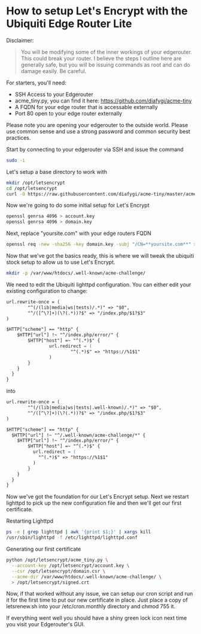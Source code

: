 # How to setup Let's Encrypt with the Ubiquiti Edge Router Lite

Disclaimer:
> You will be modifying some of the inner workings of your edgerouter. This could break your router. I believe the steps I outline here are generally safe, but you will be issuing commands as root and can do damage easily. Be careful.

For starters, you'll need:
* SSH Access to your Edgerouter
* acme_tiny.py, you can find it here: https://github.com/diafygi/acme-tiny
* A FQDN for your edge router that is accessable externally
* Port 80 open to your edge router externally

Please note you are opening your edgerouter to the outside world. Please use common sense and use a strong password and common security best practices.

Start by connecting to your edgerouter via SSH and issue the command 
```bash
sudo -i
```
Let's setup a base directory to work with
```bash
mkdir /opt/letsencrypt
cd /opt/letsencrypt
curl -O https://raw.githubusercontent.com/diafygi/acme-tiny/master/acme_tiny.py
```
Now we're going to do some initial setup for Let's Encrypt
```bash
openssl genrsa 4096 > account.key
openssl genrsa 4096 > domain.key
```
Next, replace "yoursite.com" with your edge routers FQDN
```bash
openssl req -new -sha256 -key domain.key -subj "/CN=**yoursite.com**" > domain.csr
```
Now that we've got the basics ready, this is where we will tweak the ubiquiti stock setup to allow us to use Let's Encrypt.
```bash
mkdir -p /var/www/htdocs/.well-known/acme-challenge/
```
We need to edit the Ubiquiti lighttpd configuration. You can either edit your existing configuration to change:
```apache
url.rewrite-once = ( 
        "^(/(lib|media|ws|tests)/.*)" => "$0",
        "^/([^\?]+)(\?(.*))?$" => "/index.php/$1?$3"
) 

$HTTP["scheme"] == "http" { 
    $HTTP["url"] !~ "^/index.php/error/" { 
        $HTTP["host"] =~ "^(.*)$" { 
                url.redirect = ( 
                        "^(.*)$" => "https://%1$1"
                ) 
        } 
    } 
  } 
} 
```
into
```apache
url.rewrite-once = ( 
        "^(/(lib|media|ws|tests|.well-known)/.*)" => "$0",
        "^/([^\?]+)(\?(.*))?$" => "/index.php/$1?$3"
) 

$HTTP["scheme"] == "http" { 
  $HTTP["url"] !~ "^/.well-known/acme-challenge/*" { 
    $HTTP["url"] !~ "^/index.php/error/" { 
        $HTTP["host"] =~ "^(.*)$" { 
          url.redirect = ( 
            "^(.*)$" => "https://%1$1"
          ) 
        } 
    } 
  } 
} 
```

Now we've got the foundation for our Let's Encrypt setup. Next we restart lighttpd to pick up the new configuration file and then we'll get our first certificate.

Restarting Lighttpd
```bash
ps -e | grep lighttpd | awk '{print $1;}' | xargs kill
/usr/sbin/lighttpd -f /etc/lighttpd/lighttpd.conf
```

Generating our first certificate
```bash
python /opt/letsencrypt/acme_tiny.py \
  --account-key /opt/letsencrypt/account.key \
  --csr /opt/letsencrypt/domain.csr \
  --acme-dir /var/www/htdocs/.well-known/acme-challenge/ \
  > /opt/letsencrypt/signed.crt
```

Now, if that worked without any issue, we can setup our cron script and run it for the first time to put our new certificate in place. Just place a copy of letsrenew.sh into your /etc/cron.monthly directory and chmod 755 it.

If everything went well you should have a shiny green lock icon next time you visit your Edgerouter's GUI.
